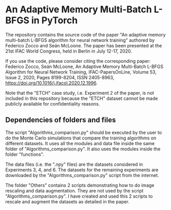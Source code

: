 # An Adaptive Memory Multi-Batch L-BFGS in PyTorch
The repository contains the source code of the paper "An adaptive memory multi-batch L-BFGS algorithm for neural network training" authored by Federico Zocco and Seán McLoone. The paper has been presented at the 21st IFAC World Congress, held in Berlin in July 12-17, 2020. 

If you use the code, please consider citing the corresponding paper: 
Federico Zocco, Seán McLoone,
An Adaptive Memory Multi-Batch L-BFGS Algorithm for Neural Network Training,
IFAC-PapersOnLine,
Volume 53, Issue 2,
2020,
Pages 8199-8204,
ISSN 2405-8963,
https://doi.org/10.1016/j.ifacol.2020.12.1996.  

Note that the "ETCH" case study, i.e. Experiment 2 of the paper, is not included in this repository because the "ETCH" dataset cannot be made publicly available for confidentiality reasons.


## Dependencies of folders and files 

The script "Algorithms_comparison.py" should be executed by the user to do the Monte Carlo simulations that compare the training algorithms on different datasets. It uses all the modules and data file inside the same folder of "Algorithms_comparison.py". It also uses the modules inside the folder "functions". 

The data files (i.e. the ".npy" files) are the datasets considered in Experiments 3, 4, and 6. The datasets for the remaining experiments are downloaded by the "Algorithms_comparison.py" script from the internet. 

The folder "Others" contains 2 scripts demonstrating how to do image rescaling and data augmentation. They are not used by the script "Algorithms_comparison.py". I have created and used this 2 scripts to rescale and augment the datasets as detailed in the paper. 




